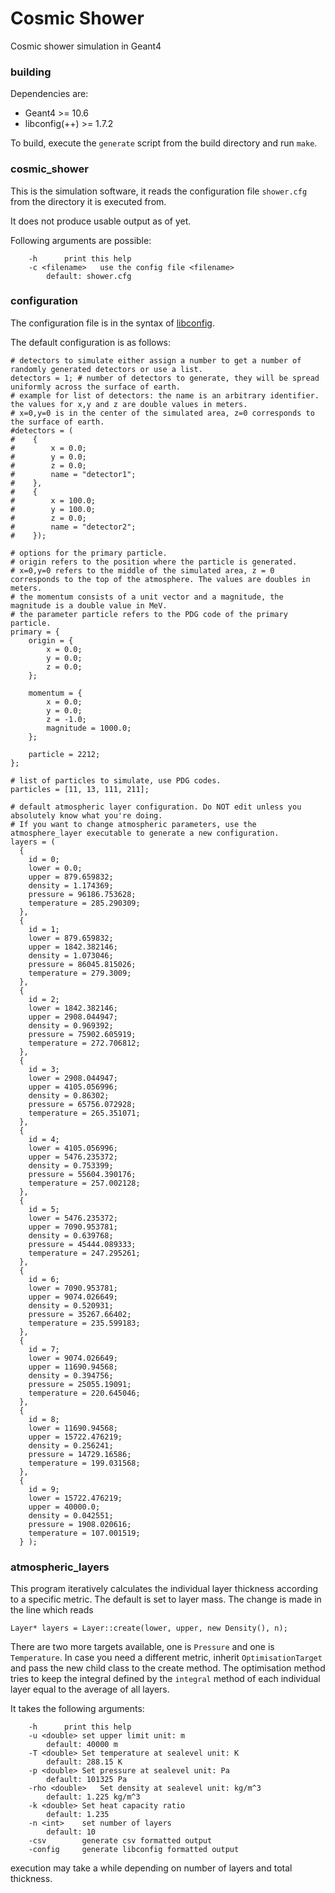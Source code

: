 # Cosmic Shower
Cosmic shower simulation in Geant4

### building
Dependencies are: 
- Geant4 >= 10.6
- libconfig(++) >= 1.7.2

To build, execute the `generate` script from the build directory and run `make`.


### cosmic_shower

This is the simulation software, it reads the configuration file `shower.cfg` from the directory it is executed from.

It does not produce usable output as of yet.

Following arguments are possible:
```
	-h		print this help
	-c <filename>	use the config file <filename>
		default: shower.cfg
```

### configuration

The configuration file is in the syntax of [libconfig](http://hyperrealm.com/libconfig/libconfig_manual.html#Configuration-Files).

The default configuration is as follows:

```
# detectors to simulate either assign a number to get a number of randomly generated detectors or use a list.
detectors = 1; # number of detectors to generate, they will be spread uniformly across the surface of earth.
# example for list of detectors: the name is an arbitrary identifier. the values for x,y and z are double values in meters.
# x=0,y=0 is in the center of the simulated area, z=0 corresponds to the surface of earth.
#detectors = (
#    {
#        x = 0.0;
#        y = 0.0;
#        z = 0.0;
#        name = "detector1";
#    },
#    {
#        x = 100.0;
#        y = 100.0;
#        z = 0.0;
#        name = "detector2";
#    });

# options for the primary particle.
# origin refers to the position where the particle is generated.
# x=0,y=0 refers to the middle of the simulated area, z = 0 corresponds to the top of the atmosphere. The values are doubles in meters.
# the momentum consists of a unit vector and a magnitude, the magnitude is a double value in MeV.
# the parameter particle refers to the PDG code of the primary particle.
primary = {
    origin = {
        x = 0.0;
        y = 0.0;
        z = 0.0;
    };

    momentum = {
        x = 0.0;
        y = 0.0;
        z = -1.0;
        magnitude = 1000.0;
    };

    particle = 2212;
};

# list of particles to simulate, use PDG codes.
particles = [11, 13, 111, 211];

# default atmospheric layer configuration. Do NOT edit unless you absolutely know what you're doing.
# If you want to change atmospheric parameters, use the atmosphere_layer executable to generate a new configuration.
layers = ( 
  {
    id = 0;
    lower = 0.0;
    upper = 879.659832;
    density = 1.174369;
    pressure = 96186.753628;
    temperature = 285.290309;
  }, 
  {
    id = 1;
    lower = 879.659832;
    upper = 1842.382146;
    density = 1.073046;
    pressure = 86045.815026;
    temperature = 279.3009;
  }, 
  {
    id = 2;
    lower = 1842.382146;
    upper = 2908.044947;
    density = 0.969392;
    pressure = 75902.605919;
    temperature = 272.706812;
  }, 
  {
    id = 3;
    lower = 2908.044947;
    upper = 4105.056996;
    density = 0.86302;
    pressure = 65756.072928;
    temperature = 265.351071;
  }, 
  {
    id = 4;
    lower = 4105.056996;
    upper = 5476.235372;
    density = 0.753399;
    pressure = 55604.390176;
    temperature = 257.002128;
  }, 
  {
    id = 5;
    lower = 5476.235372;
    upper = 7090.953781;
    density = 0.639768;
    pressure = 45444.089333;
    temperature = 247.295261;
  }, 
  {
    id = 6;
    lower = 7090.953781;
    upper = 9074.026649;
    density = 0.520931;
    pressure = 35267.66402;
    temperature = 235.599183;
  }, 
  {
    id = 7;
    lower = 9074.026649;
    upper = 11690.94568;
    density = 0.394756;
    pressure = 25055.19091;
    temperature = 220.645046;
  }, 
  {
    id = 8;
    lower = 11690.94568;
    upper = 15722.476219;
    density = 0.256241;
    pressure = 14729.16586;
    temperature = 199.031568;
  }, 
  {
    id = 9;
    lower = 15722.476219;
    upper = 40000.0;
    density = 0.042551;
    pressure = 1908.020616;
    temperature = 107.001519;
  } );
```

### atmospheric_layers

This program iteratively calculates the individual layer thickness according to a specific metric.
The default is set to layer mass. The change is made in the line which reads
```
Layer* layers = Layer::create(lower, upper, new Density(), n);
```
There are two more targets available, one is `Pressure` and one is `Temperature`.
In case you need a different metric, inherit `OptimisationTarget` and pass the new child class to the create method.
The optimisation method tries to keep the integral defined by the `integral` method of each individual layer equal to the average of all layers.

It takes the following arguments:
```
	-h		print this help
	-u <double>	set upper limit unit: m
		default: 40000 m
	-T <double>	Set temperature at sealevel unit: K
		default: 288.15 K
	-p <double>	Set pressure at sealevel unit: Pa
		default: 101325 Pa
	-rho <double>	Set density at sealevel unit: kg/m^3
		default: 1.225 kg/m^3
	-k <double>	Set heat capacity ratio
		default: 1.235
	-n <int>	set number of layers
		default: 10
	-csv		generate csv formatted output
	-config		generate libconfig formatted output
```
execution may take a while depending on number of layers and total thickness.
